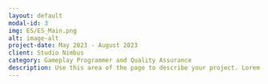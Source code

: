 ```yaml
---
layout: default
modal-id: 3
img: ES/ES_Main.png
alt: image-alt
project-date: May 2023 - August 2023
client: Studio Nimbus
category: Gameplay Programmer and Quality Assurance
description: Use this area of the page to describe your project. Lorem ipsum dolor sit amet, consectetur adipisicing elit. Mollitia neque assumenda ipsam nihil, molestias magnam, recusandae quos quis inventore quisquam velit asperiores, vitae? Reprehenderit soluta, eos quod consequuntur itaque. Nam.
---
```


